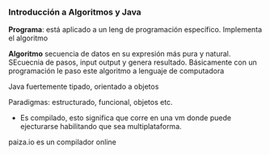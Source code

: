 ### Introducción a Algoritmos y Java


**Programa**: está aplicado a un leng de programación específico. Implementa el algoritmo


**Algoritmo** secuencia de datos en su expresión más pura y natural. SEcuecnia de pasos, input output y genera resultado. Básicamente con un programación le paso este algoritmo a lenguaje de computadora

Java fuertemente tipado, orientado a objetos

Paradigmas: estructurado, funcional, objetos etc.

- Es compilado, esto significa que corre en una vm donde puede ejecturarse habilitando que sea multiplataforma.

paiza.io es un compilador online


